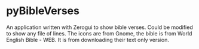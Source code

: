 # pyBibleVerses
An application written with Zerogui to show bible verses. Could be modified to show any file of lines. The icons are from Gnome, the bible is from World English Bible - WEB. It is from downloading their text only version.
